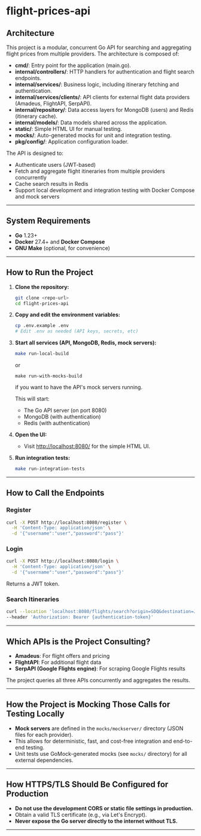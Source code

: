 # flight-prices-api

## Architecture

This project is a modular, concurrent Go API for searching and aggregating flight prices from multiple providers. The architecture is composed of:

- **cmd/**: Entry point for the application (main.go).
- **internal/controllers/**: HTTP handlers for authentication and flight search endpoints.
- **internal/services/**: Business logic, including itinerary fetching and authentication.
- **internal/services/clients/**: API clients for external flight data providers (Amadeus, FlightAPI, SerpAPI).
- **internal/repository/**: Data access layers for MongoDB (users) and Redis (itinerary cache).
- **internal/models/**: Data models shared across the application.
- **static/**: Simple HTML UI for manual testing.
- **mocks/**: Auto-generated mocks for unit and integration testing.
- **pkg/config/**: Application configuration loader.

The API is designed to:
- Authenticate users (JWT-based)
- Fetch and aggregate flight itineraries from multiple providers concurrently
- Cache search results in Redis
- Support local development and integration testing with Docker Compose and mock servers

---

## System Requirements

- **Go** 1.23+
- **Docker** 27.4+ and **Docker Compose**
- **GNU Make** (optional, for convenience)

---

## How to Run the Project

1. **Clone the repository:**
   ```sh
   git clone <repo-url>
   cd flight-prices-api
   ```

2. **Copy and edit the environment variables:**
   ```sh
   cp .env.example .env
   # Edit .env as needed (API keys, secrets, etc)
   ```

3. **Start all services (API, MongoDB, Redis, mock servers):**
   ```sh
   make run-local-build
   ```
   or
   ```
   make run-with-mocks-build
   ```
   if you want to have the API's mock servers running.

   This will start:
   - The Go API server (on port 8080)
   - MongoDB (with authentication)
   - Redis (with authentication)

4. **Open the UI:**
   - Visit [http://localhost:8080/](http://localhost:8080/) for the simple HTML UI.

5. **Run integration tests:**
   ```sh
   make run-integration-tests
   ```

---

## How to Call the Endpoints

### Register
```sh
curl -X POST http://localhost:8080/register \
  -H 'Content-Type: application/json' \
  -d '{"username":"user","password":"pass"}'
```

### Login
```sh
curl -X POST http://localhost:8080/login \
  -H 'Content-Type: application/json' \
  -d '{"username":"user","password":"pass"}'
```
Returns a JWT token.

### Search Itineraries
```sh
curl --location 'localhost:8080/flights/search?origin=SDQ&destination=JFK&date=2025-04-27' \
--header 'Authorization: Bearer {authentication-token}'
```

---

## Which APIs is the Project Consulting?

- **Amadeus**: For flight offers and pricing
- **FlightAPI**: For additional flight data
- **SerpAPI (Google Flights engine)**: For scraping Google Flights results

The project queries all three APIs concurrently and aggregates the results.

---

## How the Project is Mocking Those Calls for Testing Locally

- **Mock servers** are defined in the `mocks/mockserver/` directory (JSON files for each provider).
- This allows for deterministic, fast, and cost-free integration and end-to-end testing.
- Unit tests use GoMock-generated mocks (see `mocks/` directory) for all external dependencies.

---

## How HTTPS/TLS Should Be Configured for Production

- **Do not use the development CORS or static file settings in production.**
- Obtain a valid TLS certificate (e.g., via Let's Encrypt).
- **Never expose the Go server directly to the internet without TLS.**

---

